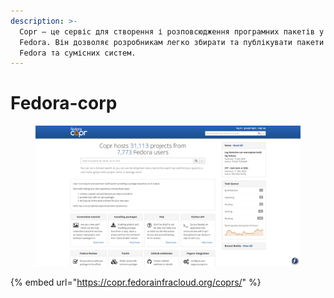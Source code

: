 ```yaml
---
description: >-
  Copr — це сервіс для створення і розповсюдження програмних пакетів у спільноті
  Fedora. Він дозволяє розробникам легко збирати та публікувати пакети для
  Fedora та сумісних систем.
---
```


# Fedora-corp

<figure><img src="../../.gitbook/assets/image (46).png" alt=""><figcaption></figcaption></figure>

{% embed url="https://copr.fedorainfracloud.org/coprs/" %}
